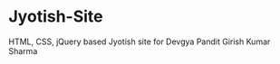 Jyotish-Site
============

HTML, CSS, jQuery based Jyotish site for Devgya Pandit Girish Kumar Sharma